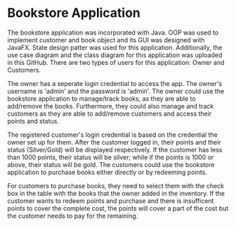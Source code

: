 # Bookstore Application
The bookstore application was incorporated with Java. OOP was used to implement customer and book object and its GUI was designed with JavaFX. 
State design patter was used for this application.
Additionally, the use case diagram and the class diagram for this application was uploaded in this GitHub.
There are two types of users for this application: Owner and Customers.

The owner has a seperate login credential to access the app. The owner's username is 'admin' and the password is 'admin'.
The owner could use the bookstore application to manage/track books, as they are able to add/remove the books. Furthermore, they could also manage and track customers as they are able to add/remove customers and access their points and status.

The registered customer's login credential is based on the credential the owner set up for them. 
After the customer logged in, their points and their status (Silver/Gold) will be displayed respectively.
If the customer has less than 1000 points, their status will be silver; while if the points is 1000 or above, their status will be gold.
The customers could use the bookstore application to purchase books either directly or by redeeming points. 

For customers to purchase books, they need to select them with the check box in the table with the books that the owner added in the inventory. 
If the customer wants to redeem points and purchase and there is insufficent points to cover the complete cost, the points will cover a part of the cost 
but the customer needs to pay for the remaining.
